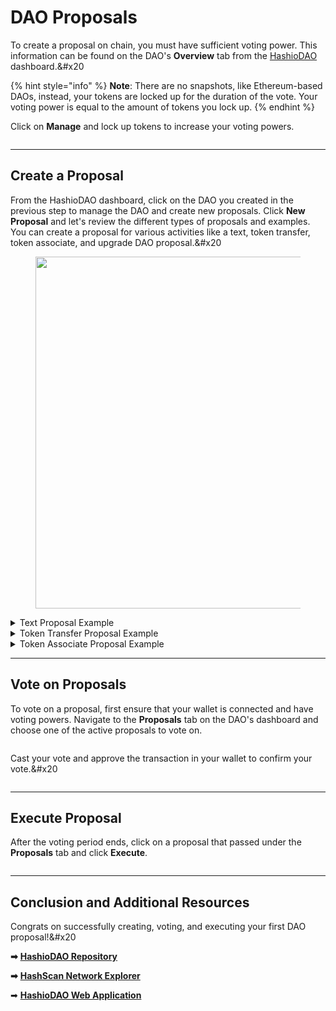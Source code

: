 # DAO Proposals

To create a proposal on chain, you must have sufficient voting power. This information can be found on the DAO's **Overview** tab from the [HashioDAO](https://hashiodao.swirldslabs.com/) dashboard.\&#x20

{% hint style="info" %}
**Note**: There are no snapshots, like Ethereum-based DAOs, instead, your tokens are locked up for the duration of the vote. Your voting power is equal to the amount of tokens you lock up.
{% endhint %}

Click on **Manage** and lock up tokens to increase your voting powers.

<figure><img src="../../../.gitbook/assets/hashiodao-lock-tokens.png" alt=""><figcaption></figcaption></figure>

***

## Create a Proposal

From the HashioDAO dashboard, click on the DAO you created in the previous step to manage the DAO and create new proposals. Click **New Proposal** and let's review the different types of proposals and examples. You can create a proposal for various activities like a text, token transfer, token associate, and upgrade DAO proposal.\&#x20

<figure><img src="../../../.gitbook/assets/hashiodao-proposal-types.png" alt="" width="563"><figcaption></figcaption></figure>

<details>

<summary>Text Proposal Example</summary>

This Text proposal transaction is proposing to create a newsletter to go out to members of the DAO on a weekly basis.\&#x20

1. Click on **New Proposal**
2. Fill out the title, description, link to discussion, and optionally a custom markdown description
3. Click **Submit** and approve the create proposal transaction in your wallet\&#x20

<img src="../../../.gitbook/assets/hashiodao-text-proposal.png" alt="" data-size="original">

</details>

<details>

<summary>Token Transfer Proposal Example</summary>

This Token Transfer proposal is proposing to transfer the specified token to an account.\&#x20

1. Click on **New Proposal**
2. Fill out the title, description, link to discussion, recipient account ID, and select the token to transfer and the amount.
3. Click **Submit** and approve the create proposal transaction in your wallet\&#x20

<img src="../../../.gitbook/assets/hashiodao-token-transfer-proposal.png" alt="" data-size="original">

</details>

<details>

<summary>Token Associate Proposal Example</summary>

This Token Associate proposal transaction is proposing the HashioDAO token to be associated with the smart contract. Once the proposal is created, members of the DAO can vote on it to execute or reject the proposal.

1. Click on **New Proposal**
2. Fill out the title, description, link to discussion, and asset/token ID you want to associate
3. Click **Submit** and approve the create proposal transaction in your wallet\&#x20

<img src="../../../.gitbook/assets/hashiodao-token-associate-proposal.png" alt="" data-size="original">

</details>

***

## Vote on Proposals

To vote on a proposal, first ensure that your wallet is connected and have voting powers. Navigate to the **Proposals** tab on the DAO's dashboard and choose one of the active proposals to vote on.

<figure><img src="../../../.gitbook/assets/hashiodao-active-proposals.png" alt=""><figcaption></figcaption></figure>

Cast your vote and approve the transaction in your wallet to confirm your vote.\&#x20

<figure><img src="../../../.gitbook/assets/hashiodao-vote-proposal-example.png" alt=""><figcaption></figcaption></figure>

***

## Execute Proposal

After the voting period ends, click on a proposal that passed under the **Proposals** tab and click **Execute**.

<figure><img src="../../../.gitbook/assets/hashiodao-execute-proposal.png" alt=""><figcaption></figcaption></figure>

***

## Conclusion and Additional Resources

Congrats on successfully creating, voting, and executing your first DAO proposal!\&#x20

**➡** [**HashioDAO Repository**](https://github.com/hashgraph/hedera-accelerator-defi-dex-ui)

**➡** [**HashScan Network Explorer**](https://hashscan.io/testnet/dashboard)

➡ [**HashioDAO Web Application**](https://hashiodao.swirldslabs.com/)
